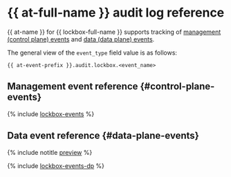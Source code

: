# {{ at-full-name }} audit log reference

{{ at-name }} for {{ lockbox-full-name }} supports tracking of [management (control plane) events](../audit-trails/concepts/format.md) and [data (data plane) events](../audit-trails/concepts/format-data-plane.md).

The general view of the `event_type` field value is as follows:

```text
{{ at-event-prefix }}.audit.lockbox.<event_name>
```

## Management event reference {#control-plane-events}

{% include [lockbox-events](../_includes/audit-trails/events/lockbox-events.md) %}

## Data event reference {#data-plane-events}

{% include notitle [preview](../_includes/note-preview-by-request.md) %}

{% include [lockbox-events-dp](../_includes/audit-trails/events/lockbox-events-dp.md) %}
